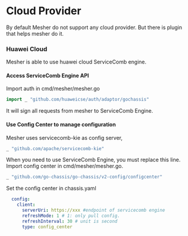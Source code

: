 # Cloud Provider
By default Mesher do not support any cloud provider.
But there is plugin that helps mesher do it.

### Huawei Cloud 
Mesher is able to use huawei cloud ServiceComb engine. 
#### Access ServiceComb Engine API
Import auth in cmd/mesher/mesher.go
```go
import _ "github.com/huaweicse/auth/adaptor/gochassis"
```

It will sign all requests from mesher to ServiceComb Engine.

#### Use Config Center to manage configuration
Mesher uses servicecomb-kie as config server, 
```go
_ "github.com/apache/servicecomb-kie"
```
When you need to use ServiceComb Engine, you must replace this line. 
Import config center in cmd/mesher/mesher.go.

```go
_ "github.com/go-chassis/go-chassis/v2-config/configcenter"
```
Set the config center in chassis.yaml
```yaml
  config:
    client:
      serverUri: https://xxx #endpoint of servicecomb engine
      refreshMode: 1 # 1: only pull config.
      refreshInterval: 30 # unit is second
      type: config_center
```